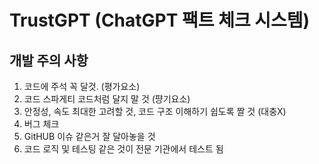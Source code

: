 # TrustGPT (ChatGPT 팩트 체크 시스템)

## 개발 주의 사항

1. 코드에 주석 꼭 달것. (평가요소)
2. 코드 스파게티 코드처럼 달지 말 것 (퍙기요소)
3. 안정성, 속도 최대한 고려할 것, 코드 구조 이해하기 쉽도록 짤 것 (대충X)
4. 버그 체크
5. GitHUB 이슈 같은거 잘 달아놓을 것
6. 코드 로직 및 테스팅 같은 것이 전문 기관에서 테스트 됨